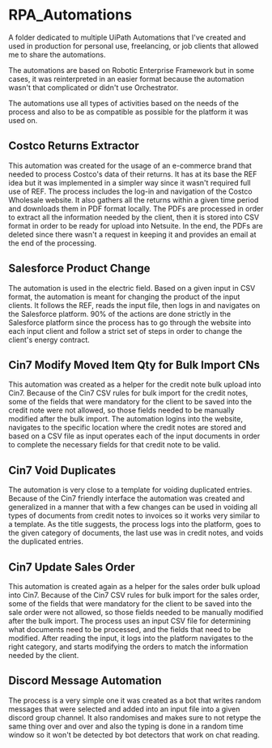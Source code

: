 # RPA_Automations

 A folder dedicated to multiple UiPath Automations that I've created and used in production for personal use, freelancing, or job clients that allowed me to share the automations.
 
 The automations are based on Robotic Enterprise Framework but in some cases, it was reinterpreted in an easier format because the automation wasn't that complicated or didn't use Orchestrator.
 
 The automations use all types of activities based on the needs of the process and also to be as compatible as possible for the platform it was used on.


## Costco Returns Extractor

This automation was created for the usage of an e-commerce brand that needed to process Costco's data of their returns. It has at its base the REF idea but it was implemented in a simpler way since it wasn't required full use of REF. The process includes the log-in and navigation of the Costco Wholesale website. It also gathers all the returns within a given time period and downloads them in PDF format locally. The PDFs are processed in order to extract all the information needed by the client, then it is stored into CSV format in order to be ready for upload into Netsuite. In the end, the PDFs are deleted since there wasn't a request in keeping it and provides an email at the end of the processing.

## Salesforce Product Change

The automation is used in the electric field. Based on a given input in CSV format, the automation is meant for changing the product of the input clients. It follows the REF, reads the input file, then logs in and navigates on the Salesforce platform. 90% of the actions are done strictly in the Salesforce platform since the process has to go through the website into each input client and follow a strict set of steps in order to change the client's energy contract.

## Cin7 Modify Moved Item Qty for Bulk Import CNs

This automation was created as a helper for the credit note bulk upload into Cin7. Because of the Cin7 CSV rules for bulk import for the credit notes, some of the fields that were mandatory for the client to be saved into the credit note were not allowed, so those fields needed to be manually modified after the bulk import. The automation logins into the website, navigates to the specific location where the credit notes are stored and based on a CSV file as input operates each of the input documents in order to complete the necessary fields for that credit note to be valid.

## Cin7 Void Duplicates

The automation is very close to a template for voiding duplicated entries. Because of the Cin7 friendly interface the automation was created and generalized in a manner that with a few changes can be used in voiding all types of documents from credit notes to invoices so it works very similar to a template. As the title suggests, the process logs into the platform, goes to the given category of documents, the last use was in credit notes, and voids the duplicated entries.

## Cin7 Update Sales Order

This automation is created again as a helper for the sales order bulk upload into Cin7. Because of the Cin7 CSV rules for bulk import for the sales order, some of the fields that were mandatory for the client to be saved into the sale order were not allowed, so those fields needed to be manually modified after the bulk import. The process uses an input CSV file for determining what documents need to be processed, and the fields that need to be modified. After reading the input, it logs into the platform navigates to the right category, and starts modifying the orders to match the information needed by the client.

## Discord Message Automation

The process is a very simple one it was created as a bot that writes random messages that were selected and added into an input file into a given discord group channel. It also randomises and makes sure to not retype the same thing over and over and also the typing is done in a random time window so it won't be detected by bot detectors that work on chat reading.

